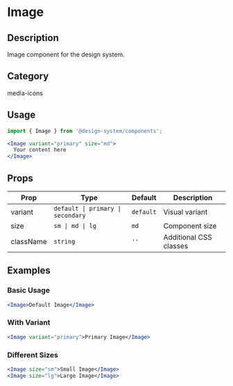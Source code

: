 # Image

## Description
Image component for the design system.

## Category
media-icons

## Usage

```jsx
import { Image } from '@design-system/components';

<Image variant="primary" size="md">
  Your content here
</Image>
```

## Props

| Prop | Type | Default | Description |
|------|------|---------|-------------|
| variant | `default \| primary \| secondary` | `default` | Visual variant |
| size | `sm \| md \| lg` | `md` | Component size |
| className | `string` | `''` | Additional CSS classes |

## Examples

### Basic Usage
```jsx
<Image>Default Image</Image>
```

### With Variant
```jsx
<Image variant="primary">Primary Image</Image>
```

### Different Sizes
```jsx
<Image size="sm">Small Image</Image>
<Image size="lg">Large Image</Image>
```
